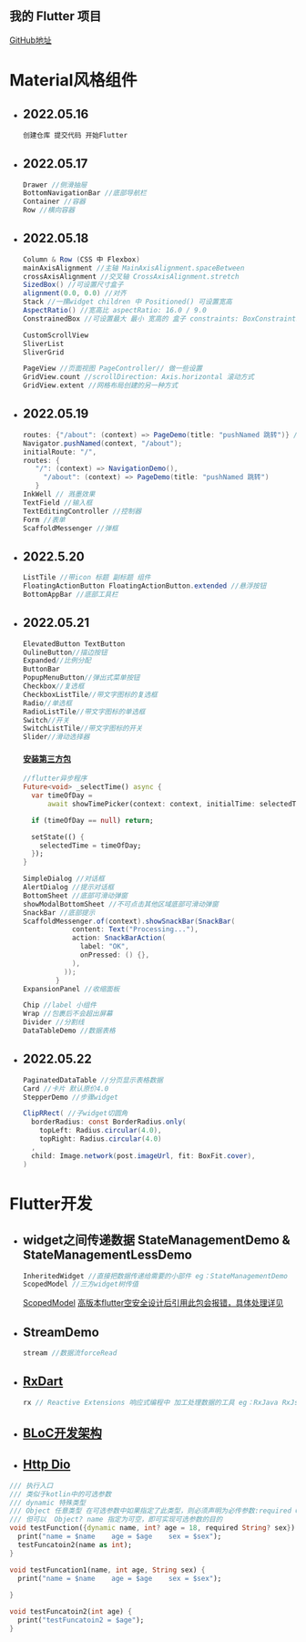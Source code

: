 ## 我的 Flutter 项目

[GitHub地址](https://github.com/TianYu1022/flutterApp)

# Material风格组件

- ## 2022.05.16

  ```tex
  创建仓库 提交代码 开始Flutter
  ```

- ## 2022.05.17

  ```csharp
  Drawer //侧滑抽屉 
  BottomNavigationBar //底部导航栏 
  Container //容器 
  Row //横向容器
  ```

- ## 2022.05.18

  ```csharp
  Column & Row (CSS 中 Flexbox)
  mainAxisAlignment //主轴 MainAxisAlignment.spaceBetween
  crossAxisAlignment //交叉轴 CrossAxisAlignment.stretch
  SizedBox() //可设置尺寸盒子
  alignment(0.0, 0.0) //对齐
  Stack //一摞widget children 中 Positioned() 可设置宽高
  AspectRatio() //宽高比 aspectRatio: 16.0 / 9.0
  ConstrainedBox //可设置最大 最小 宽高的 盒子 constraints: BoxConstraints(maxHeight: 200.0, maxWidth: 200.0)
  ```

  ```csharp
  CustomScrollView
  SliverList  
  SliverGrid
  ```

  ```dart
  PageView //页面视图 PageController// 做一些设置
  GridView.count //scrollDirection: Axis.horizontal 滚动方式
  GridView.extent //网格布局创建的另一种方式
  ```

- ## 2022.05.19

  ```csharp
  routes: {"/about": (context) => PageDemo(title: "pushNamed 跳转")} //路由
  Navigator.pushNamed(context, "/about");
  initialRoute: "/",
  routes: {
     "/": (context) => NavigationDemo(),
       "/about": (context) => PageDemo(title: "pushNamed 跳转")
     }
  InkWell // 溅墨效果
  TextField //输入框
  TextEditingController //控制器
  Form //表单
  ScaffoldMessenger //弹框
  ```

- ## 2022.5.20

  ```csharp
  ListTile //带icon 标题 副标题 组件
  FloatingActionButton FloatingActionButton.extended //悬浮按钮
  BottomAppBar //底部工具栏
  ```

- ## 2022.05.21

  ```csharp
  ElevatedButton TextButton 
  OulineButton//描边按钮 
  Expanded//比例分配 
  ButtonBar 
  PopupMenuButton//弹出式菜单按钮
  Checkbox//复选框
  CheckboxListTile//带文字图标的复选框
  Radio//单选框
  RadioListTile//带文字图标的单选框
  Switch//开关
  SwitchListTile//带文字图标的开关
  Slider//滑动选择器
  ```

  #### [安装第三方包](https://pub.dev/)

  ```dart
  //flutter异步程序
  Future<void> _selectTime() async {
    var timeOfDay =
        await showTimePicker(context: context, initialTime: selectedTime);
  
    if (timeOfDay == null) return;
  
    setState(() {
      selectedTime = timeOfDay;
    });
  }
  ```

  ```csharp
  SimpleDialog //对话框
  AlertDialog //提示对话框
  BottomSheet //底部可滑动弹窗
  showModalBottomSheet //不可点击其他区域底部可滑动弹窗
  SnackBar //底部提示
  ScaffoldMessenger.of(context).showSnackBar(SnackBar(
              content: Text("Processing..."),
              action: SnackBarAction(
                label: "OK",
                onPressed: () {},
              ),
            ));
          }
  ExpansionPanel //收缩面板
  ```

  ```csharp
  Chip //label 小组件
  Wrap //包裹后不会超出屏幕
  Divider //分割线
  DataTableDemo //数据表格
  ```

- ## 2022.05.22

  ```csharp
  PaginatedDataTable //分页显示表格数据
  Card //卡片 默认原价4.0
  StepperDemo //步骤widget
  ```

  ```csharp
  ClipRRect( //子widget切圆角
    borderRadius: const BorderRadius.only(
      topLeft: Radius.circular(4.0),
      topRight: Radius.circular(4.0)
    ,
    child: Image.network(post.imageUrl, fit: BoxFit.cover),
  )
  ```

# Flutter开发

- ## widget之间传递数据 StateManagementDemo & StateManagementLessDemo

  ```csharp
  InheritedWidget //直接把数据传递给需要的小部件 eg：StateManagementDemo
  ScopedModel //三方widget树传值
  ```

  [ScopedModel](https://pub.dev/packages/scoped_model)      [高版本flutter空安全设计后引用此包会报错，具体处理详见](https://stackoverflow.com/questions/64917744/cannot-run-with-sound-null-safety-because-dependencies-dont-support-null-safety)

- ## StreamDemo

  ```dart
  stream //数据流forceRead
  ```

- ## [RxDart](https://pub.dev/packages/rxdart)

  ```dart
  rx // Reactive Extensions 响应式编程中 加工处理数据的工具 eg：RxJava RxJs
  ```

- ## [BLoC开发架构](https://dzone.com/articles/how-to-develop-your-flutter-app-with-the-bloc-arch)

- ## [Http Dio](https://pub.dev/packages/dio)

```dart
/// 执行入口
/// 类似于kotlin中的可选参数
/// dynamic 特殊类型
/// Object 任意类型 在可选参数中如果指定了此类型，则必须声明为必传参数:required Object name
/// 但可以  Object? name 指定为可空，即可实现可选参数的目的
void testFunction({dynamic name, int? age = 18, required String? sex}) {
  print("name = $name    age = $age    sex = $sex");
  testFuncatoin2(name as int);
}

void testFuncation1(name, int age, String sex) {
  print("name = $name    age = $age    sex = $sex");
  
}

void testFuncatoin2(int age) {
  print("testFuncatoin2 = $age");
}
```